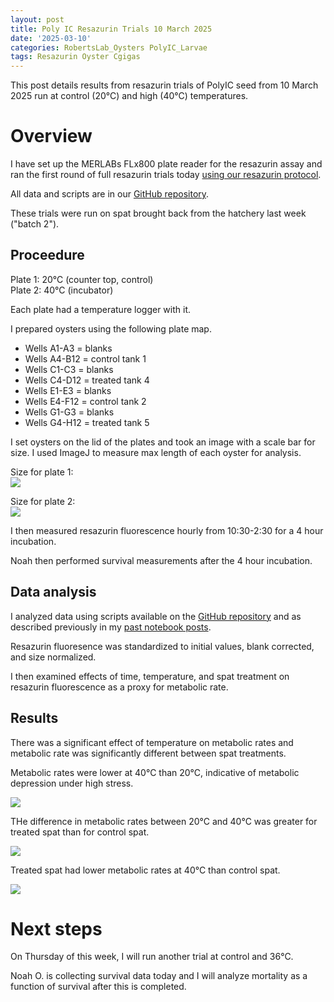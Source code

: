 ```yaml
---
layout: post
title: Poly IC Resazurin Trials 10 March 2025
date: '2025-03-10'
categories: RobertsLab_Oysters PolyIC_Larvae
tags: Resazurin Oyster Cgigas
---
```


This post details results from resazurin trials of PolyIC seed from 10 March 2025 run at control (20°C) and high (40°C) temperatures.  

# Overview 

I have set up the MERLABs FLx800 plate reader for the resazurin assay and ran the first round of full resazurin trials today [using our resazurin protocol](https://ahuffmyer.github.io/ASH_Putnam_Lab_Notebook/Resazurin-Metabolic-Assays-Protocol-for-PolyIC-Seed-Testing/).  

All data and scripts are in our [GitHub repository](https://github.com/RobertsLab/polyIC-larvae).  

These trials were run on spat brought back from the hatchery last week ("batch 2").  

## Proceedure 

Plate 1: 20°C (counter top, control)  
Plate 2: 40°C (incubator) 

Each plate had a temperature logger with it.  

I prepared oysters using the following plate map.  

- Wells A1-A3 = blanks
- Wells A4-B12 = control tank 1
- Wells C1-C3 = blanks
- Wells C4-D12 = treated tank 4
- Wells E1-E3 = blanks
- Wells E4-F12 = control tank 2
- Wells G1-G3 = blanks
- Wells G4-H12 = treated tank 5

I set oysters on the lid of the plates and took an image with a scale bar for size. I used ImageJ to measure max length of each oyster for analysis.  

Size for plate 1:  
![](https://github.com/AHuffmyer/ASH_Putnam_Lab_Notebook/blob/master/images/NotebookImages/oysters/polyic/20250310/20240310_plate1.jpeg?raw=true)  

Size for plate 2:  
![](https://github.com/AHuffmyer/ASH_Putnam_Lab_Notebook/blob/master/images/NotebookImages/oysters/polyic/20250310/20240310_plate2.jpeg?raw=true)  

I then measured resazurin fluorescence hourly from 10:30-2:30 for a 4 hour incubation.  

Noah then performed survival measurements after the 4 hour incubation.  

## Data analysis 

I analyzed data using scripts available on the [GitHub repository](https://github.com/RobertsLab/polyIC-larvae) and as described previously in my [past notebook posts](https://ahuffmyer.github.io/ASH_Putnam_Lab_Notebook/PolyIC-Seed-Resazurin-Jan-28-and-29-2025/).  

Resazurin fluoresence was standardized to initial values, blank corrected, and size normalized.  

I then examined effects of time, temperature, and spat treatment on resazurin fluorescence as a proxy for metabolic rate.  

## Results 

There was a significant effect of temperature on metabolic rates and metabolic rate was significantly different between spat treatments. 

Metabolic rates were lower at 40°C than 20°C, indicative of metabolic depression under high stress. 
 
![](https://github.com/AHuffmyer/ASH_Putnam_Lab_Notebook/blob/master/images/NotebookImages/oysters/polyic/20250310/batch2_metabolism_temperature.png?raw=true)

THe difference in metabolic rates between 20°C and 40°C was greater for treated spat than for control spat.  

![](https://github.com/AHuffmyer/ASH_Putnam_Lab_Notebook/blob/master/images/NotebookImages/oysters/polyic/20250310/batch2_metabolism_temperature_treatment.png?raw=true) 

Treated spat had lower metabolic rates at 40°C than control spat.  

![](https://github.com/AHuffmyer/ASH_Putnam_Lab_Notebook/blob/master/images/NotebookImages/oysters/polyic/20250310/batch2_metabolism_treatment.png?raw=true)

# Next steps 

On Thursday of this week, I will run another trial at control and 36°C.  

Noah O. is collecting survival data today and I will analyze mortality as a function of survival after this is completed.  
